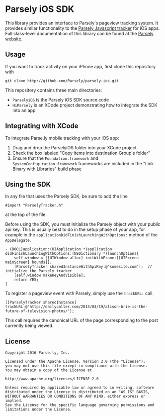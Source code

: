 Parsely iOS SDK
===============

This library provides an interface to Parsely's pageview tracking system. It
provides similar functionality to the
[Parsely Javascript tracker](http://www.parsely.com/docs/integration/tracking/basic.html)
for iOS apps. Full class-level documentation of this library can be found at the
[Parsely website](http://www.parsely.com/sdk/ios/index.html).

Usage
-----

If you want to track activity on your iPhone app, first clone this repository with

    git clone http://github.com/Parsely/parsely-ios.git

This repository contains three main directories:

* `ParselyiOS` is the Parsely iOS SDK source code
* `HiParsely` is an XCode project demonstrating how to integrate the SDK into an app


Integrating with XCode
----------------------

To integrate Parse.ly mobile tracking with your iOS app:

1. Drag and drop the ParselyiOS folder into your XCode project
2. Check the box labeled "Copy items into destination Group's folder"
3. Ensure that the `Foundation.framework` and `SystemConfiguration.framework` frameworks are included in the "Link Binary with Libraries" build phase


Using the SDK
-------------

In any file that uses the Parsely SDK, be sure to add the line

    #import "ParselyTracker.h"

at the top of the file.

Before using the SDK, you must initialize the Parsely object with your public api key.
This is usually best to do in the setup phase of your app, for example in the
`applicationDidFinishLaunchingWithOptions:` method of the `AppDelegate`.

    - (BOOL)application:(UIApplication *)application didFinishLaunchingWithOptions:(NSDictionary *)launchOptions{
        self.window = [[UIWindow alloc] initWithFrame:[[UIScreen mainScreen] bounds]];
        [ParselyTracker sharedInstanceWithApiKey:@"somesite.com"];  // initialize the Parsely tracker
        [self.window makeKeyAndVisible];
        return YES;
    }

To register a pageview event with Parsely, simply use the `trackURL:` call.

    [[ParselyTracker sharedInstance] trackURL:@"http://dailycaller.com/2013/03/19/alison-brie-is-the-future-of-television-photos/"];

This call requires the canonical URL of the page corresponding to the post currently being viewed.

License
-------

    Copyright 2016 Parse.ly, Inc.

    Licensed under the Apache License, Version 2.0 (the "License");
    you may not use this file except in compliance with the License.
    You may obtain a copy of the License at

    http://www.apache.org/licenses/LICENSE-2.0

    Unless required by applicable law or agreed to in writing, software
    distributed under the License is distributed on an "AS IS" BASIS,
    WITHOUT WARRANTIES OR CONDITIONS OF ANY KIND, either express or implied.
    See the License for the specific language governing permissions and
    limitations under the License.
